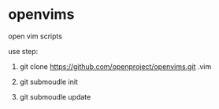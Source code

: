openvims
========
open vim scripts

use step:

1. git clone https://github.com/openproject/openvims.git .vim

2. git submoudle init

3. git submoudle update
